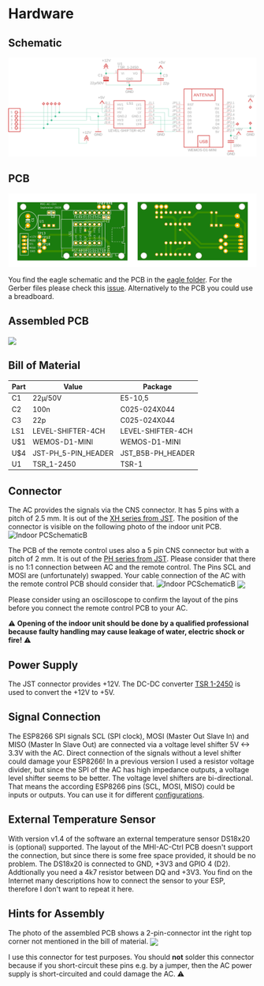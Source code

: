 # Hardware

## Schematic
![schematic](/images/MHI-AC-Ctrl_Schematic.png)

## PCB
![PCB](/images/PCB.png)

You find the eagle schematic and the PCB in the [eagle folder](/eagle). For the Gerber files please check this [issue](https://github.com/absalom-muc/MHI-AC-Ctrl/issues/2). Alternatively to the PCB you could use a breadboard.

## Assembled PCB

<img src="/images/Assembled-PCB.jpg" width=400 align="center"/>


## Bill of Material
Part |Value           |Package
---- | ----            |----
C1   |22µ/50V          |E5-10,5
C2   |100n             |C025-024X044
C3   |22p              |C025-024X044
LS1  |LEVEL-SHIFTER-4CH|LEVEL-SHIFTER-4CH
U$1  |WEMOS-D1-MINI    |WEMOS-D1-MINI
U$4  |JST-PH_5-PIN_HEADER|JST_B5B-PH_HEADER
U1   |TSR_1-2450       |TSR-1

## Connector
The AC provides the signals via the CNS connector. It has 5 pins with a pitch of 2.5 mm. It is out of the [XH series from JST](http://www.jst-mfg.com/product/detail_e.php?series=277). The position of the connector is visible on the following photo of the indoor unit PCB.
![Indoor PCSchematicB](/images/SRK-PCB.jpg)

The PCB of the remote control uses also a 5 pin CNS connector but with a pitch of 2 mm. It is out of the [PH series from JST](http://www.jst-mfg.com/product/detail_e.php?series=199).
Please consider that there is no 1:1 connection between AC and the remote control. The Pins SCL and MOSI are (unfortunately) swapped. Your cable connection of the AC with the remote control PCB should consider that.
![Indoor PCSchematicB](/images/SRK-PCB-RC.jpg)
<img src="/images/AC_to_MHI-AC-Ctrl.png" width="600" align="center">

Please consider using an oscilloscope to confirm the layout of the pins before you connect the remote control PCB to your AC.


:warning: **Opening of the indoor unit should be done by a qualified professional because faulty handling may cause leakage of water, electric shock or fire!** :warning:

## Power Supply
The JST connector provides +12V. The DC-DC converter [TSR 1-2450](https://www.tracopower.com/products/browse-by-category/find/tsr-1/3/) is used to convert the +12V to +5V.

## Signal Connection
The ESP8266 SPI signals SCL (SPI clock), MOSI (Master Out Slave In) and MISO (Master In Slave Out) are connected via a voltage level shifter 5V <-> 3.3V with the AC. Direct connection of the signals without a level shifter could damage your ESP8266!
In a previous version I used a resistor voltage divider, but since the SPI of the AC has high impedance outputs, a voltage level shifter seems to be better. The voltage level shifters are bi-directional. That means the according ESP8266 pins (SCL, MOSI, MISO) could be inputs or outputs. You can use it for different [configurations](/Configurations.md).

## External Temperature Sensor
With version v1.4 of the software an external temperature sensor DS18x20 is (optional) supported. The layout of the MHI-AC-Ctrl PCB doesn't support the connection, but since there is some free space provided, it should be no problem. The DS18x20 is connected to GND, +3V3 and GPIO 4 (D2). Addtionally you need a 4k7 resistor between DQ and +3V3.
You find on the Internet many descriptions how to connect the sensor to your ESP, therefore I don't want to repeat it here.

## Hints for Assembly
The photo of the assembled PCB shows a 2-pin-connector int the right top corner not mentioned in the bill of material. 
<img src="/images/Assembled-PCB-mark.jpg" width=400 align="center"/>

I use this connector for test purposes. You should **not** solder this connector because if you short-circuit these pins e.g. by a jumper, then the AC power supply is short-circuited and could damage the AC. :warning:
